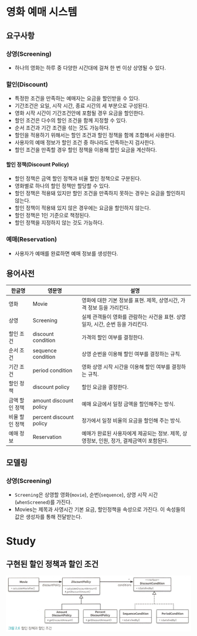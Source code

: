 # 영화 예매 시스템

## 요구사항

### 상영(Screening)
- 하나의 영화는 하루 중 다양한 시간대에 걸쳐 한 번 이상 상영될 수 있다.

### 할인(Discount)
- 특정한 조건을 만족하는 예매자는 요금을 할인받을 수 있다.
- 기간조건은 요일, 시작 시간, 종료 시간의 세 부분으로 구성된다.
- 영화 시작 시간이 기간조건안에 포함될 경우 요금을 할인한다.
- 할인 조건은 다수의 할인 조건을 함께 지정할 수 있다.
- 순서 조건과 기간 조건을 섞는 것도 가능하다.
- 할인을 적용하기 위해서는 할인 조건과 할인 정책을 함께 조합해서 사용한다.
- 사용자의 예매 정보가 할인 조건 중 하나라도 만족하는지 검사한다.
- 할인 조건을 만족할 경우 할인 정책을 이용해 할인 요금을 계산하다.

#### 할인 정책(Discount Policy)
- 할인 정책은 금액 할인 정책과 비율 할인 정책으로 구분된다.
- 영화별로 하나의 할인 정책만 할당할 수 있다.
- 할인 정책은 적용돼 있지만 할인 조건을 만족하지 못하는 경우는 요금을 할인하지 않는다.
- 할인 정책이 적용돼 있지 않은 경우에는 요금을 할인하지 않는다.
- 할인 정책은 1인 기준으로 책정된다.
- 할인 정책을 지정하지 않는 것도 가능하다.

### 예매(Reservation)
- 사용자가 예매를 완료하면 예매 정보를 생성한다.


## 용어사전

| 한글명 | 영문명 | 설명 |
| --- | --- | --- |
|영화|Movie|영화에 대한 기본 정보를 표현. 제목, 상영시간, 가격 정보 등을 가리킨다.|
|상영|Screening|실제 관객들이 영화를 관람하는 사건을 표현. 상영 일자, 시간, 순번 등을 가리킨다.|
|할인 조건|discount condition|가격의 할인 여부를 결정한다.|
|순서 조건|sequence condition|상영 순번을 이용해 할인 여부를 결정하는 규칙.|
|기간 조건|period condition|영화 상영 시작 시간을 이용해 할인 여부를 결정하는 규칙.|
|할인 정책|discount policy|할인 요금을 결정한다.|
|금액 할인 정책|amount discount policy|예매 요금에서 일정 금액을 할인해주는 방식.|
|비율 할인 정책|percent discount policy|정가에서 일정 비율의 요금을 할인해 주는 방식.|
|예매 정보|Reservation|예매가 완료된 사용자에게 제공되는 정보. 제목, 상영정보, 인원, 정가, 결제금액이 포함된다.|

## 모델링

### 상영(Screening)

- `Screening`은 상영할 영화(`movie`), 순번(`sequence`), 상영 시작 시간(`whenScreened`)를 가진다.
- Movies는 제목과 사영시간 기본 요금, 할인정책을 속성으로 가진다. 이 속성들의 값은 생성자를 통해 전달받는다.



# Study

## 구현된 할인 정책과 할인 조건

![할인 정책과 할인 조건](https://github.com/myhency/myImages/blob/master/Object/chapter-02-03-001.png?raw=true)